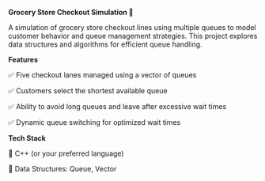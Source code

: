 **Grocery Store Checkout Simulation 🛒**

A simulation of grocery store checkout lines using multiple queues to model customer behavior and queue management strategies. This project explores data structures and algorithms for efficient queue handling.

**Features**

✅ Five checkout lanes managed using a vector of queues

✅ Customers select the shortest available queue

✅ Ability to avoid long queues and leave after excessive wait times

✅ Dynamic queue switching for optimized wait times


**Tech Stack**

🔹 C++ (or your preferred language)

🔹 Data Structures: Queue, Vector

